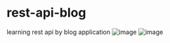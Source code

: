 # rest-api-blog
learning rest api by blog application
![image](https://user-images.githubusercontent.com/33627638/201330843-3343b08a-16a7-475f-bf5e-3481aa856865.png)
![image](https://user-images.githubusercontent.com/33627638/201330878-48147ec3-90f5-476f-9b16-4cab5af97e73.png)
